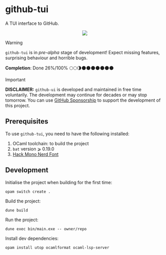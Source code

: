 # github-tui

A TUI interface to GitHub.

<p align="center">
  <img src="./images/demo.gif" />
</p>

> [!WARNING]
> `github-tui` is in _pre-alpha_ stage of development!
> Expect missing features, surprising behaviour and horrible bugs.
>
> **Completion**: Done 26%/100% 🌕🌕🌗🌑🌑🌑🌑🌑🌑🌑

> [!IMPORTANT]
> **DISCLAIMER:** `github-ui` is developed and maintained in free time
> voluntarily.  The development may continue for decades or may stop tomorrow. You
> can use
> [GitHub Sponsorship](https://github.com/sponsors/chshersh) to support
> the development of this project.

## Prerequisites

To use `github-tui`, you need to have the following installed:

1. OCaml toolchain: to build the project
1. `bat` version ⩾ 0.19.0
1. [Hack Mono Nerd Font](https://www.nerdfonts.com/)

## Development

Initialise the project when building for the first time:

```
opam switch create .
```

Build the project:

```
dune build
```

Run the project:

```
dune exec bin/main.exe -- owner/repo
```

Install dev dependencies:

```
opam install utop ocamlformat ocaml-lsp-server
```
